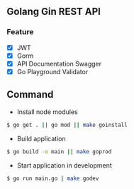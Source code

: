 ## Golang Gin REST API

### Feature

- [x] JWT
- [x] Gorm
- [x] API Documentation Swagger
- [x] Go Playground Validator

## Command


  - Install node modules

  ```sh
  $ go get . || go mod || make goinstall
  ```

  - Build application

  ```sh
  $ go build -o main || make goprod
  ```

  - Start application in development

  ```sh
  $ go run main.go | make godev
  ```